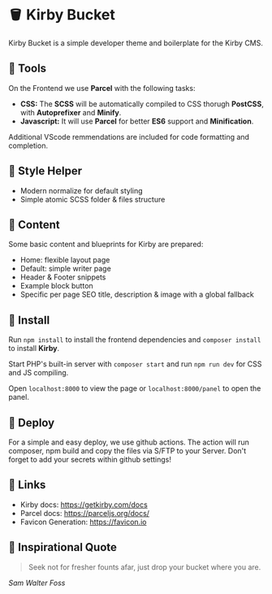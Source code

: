 # 🪣 Kirby Bucket

Kirby Bucket is a simple developer theme and boilerplate for the Kirby CMS.

## 🚿 Tools

On the Frontend we use **Parcel** with the following tasks:

-   **CSS:** The **SCSS** will be automatically compiled to CSS thorugh **PostCSS**, with **Autoprefixer** and **Minify**.
-   **Javascript:** It will use **Parcel** for better **ES6** support and **Minification**.

Additional VScode remmendations are included for code formatting and completion.

## 🧼 Style Helper

-   Modern normalize for default styling
-   Simple atomic SCSS folder & files structure

## 🛁 Content

Some basic content and blueprints for Kirby are prepared:

-   Home: flexible layout page
-   Default: simple writer page
-   Header & Footer snippets
-   Example block button
-   Specific per page SEO title, description & image with a global fallback

## 🚰 Install

Run `npm install` to install the frontend dependencies and `composer install` to install **Kirby**.

Start PHP's built-in server with `composer start` and run `npm run dev` for CSS and JS compiling.

Open `localhost:8000` to view the page or `localhost:8000/panel` to open the panel.

## 🚽 Deploy

For a simple and easy deploy, we use github actions.
The action will run composer, npm build and copy the files via S/FTP to your Server.
Don't forget to add your secrets within github settings!

## 🧴 Links

-   Kirby docs: https://getkirby.com/docs
-   Parcel docs: https://parceljs.org/docs/
-   Favicon Generation: https://favicon.io

## 💫 Inspirational Quote

> Seek not for fresher founts afar, just drop your bucket where you are.

_Sam Walter Foss_
